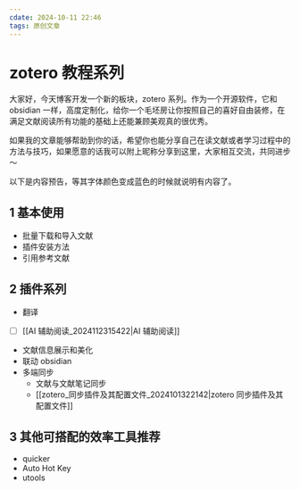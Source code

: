 ```yaml
---
cdate: 2024-10-11 22:46
tags: 原创文章 
---
```


# zotero 教程系列

大家好，今天博客开发一个新的板块，zotero 系列。作为一个开源软件，它和 obsidian 一样，高度定制化，给你一个毛坯房让你按照自己的喜好自由装修，在满足文献阅读所有功能的基础上还能兼顾美观真的很优秀。

如果我的文章能够帮助到你的话，希望你也能分享自己在读文献或者学习过程中的方法与技巧，如果愿意的话我可以附上昵称分享到这里，大家相互交流，共同进步～

以下是内容预告，等其字体颜色变成蓝色的时候就说明有内容了。

## 1 基本使用

- 批量下载和导入文献
- 插件安装方法
- 引用参考文献

## 2 插件系列

- 翻译
- [ ] [[AI 辅助阅读_2024112315422|AI 辅助阅读]]
- 文献信息展示和美化
- 联动 obsidian
- 多端同步
	- 文献与文献笔记同步
	- [[zotero_同步插件及其配置文件_2024101322142|zotero 同步插件及其配置文件]]

## 3 其他可搭配的效率工具推荐

- quicker
- Auto Hot Key
- utools